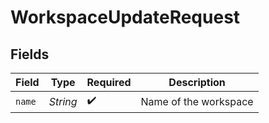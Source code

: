 # WorkspaceUpdateRequest


## Fields

| Field                 | Type                  | Required              | Description           |
| --------------------- | --------------------- | --------------------- | --------------------- |
| `name`                | *String*              | :heavy_check_mark:    | Name of the workspace |